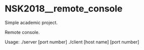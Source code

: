 # NSK2018__remote_console

Simple academic project.


Remote console. 

Usage:
./server [port number]
./client [host name] [port number]
